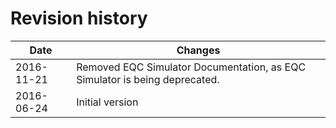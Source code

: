 # Revision history

| Date | Changes |
| ---- | ---------------- |
| 2016-11-21 | Removed EQC Simulator Documentation, as EQC Simulator is being deprecated. |
| 2016-06-24 | Initial version |
